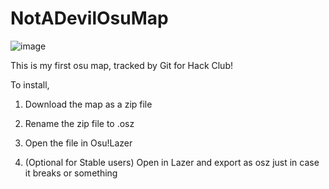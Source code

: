 # NotADevilOsuMap
![image](https://github.com/user-attachments/assets/5e71b68e-3723-4bd2-bb0b-1e5dc828df0a)

This is my first osu map, tracked by Git for Hack Club!



To install,

1. Download the map as a zip file

2. Rename the zip file to .osz

3. Open the file in Osu!Lazer

4. (Optional for Stable users) Open in Lazer and export as osz just in case it breaks or something
